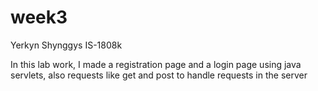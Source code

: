 # week3
Yerkyn Shynggys IS-1808k

In this lab work, I made a registration page and a login page using java servlets, also requests like get and post to handle requests in the server
